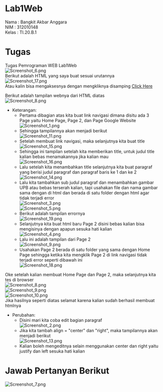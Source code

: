 # Lab1Web

Nama  : Bangkit Akbar Anggara<br>
NIM   : 312010148<br>
Kelas : TI.20.B.1<br>

# Tugas

Tugas Pemrograman WEB Lab1Web<br>
![Screenshot_6.png](Pic/Screenshot_6.png)<br>
Berikut adalah HTML yang saya buat sesuai urutannya<br>
![Screenshot_17.png](Pic/Screenshot_17.png)<br>
Atau kalin bisa mengaksesnya dengan mengkliknya disamping [Click Here](Home_Page.html)<br>

Berikut adalah tampilan webnya dari HTML diatas<br>
![Screenshot_8.png](Pic/Screenshot_8.png)<br>

- Keterangan:<br>
  - Pertama dibagian atas kita buat link navigasi dimana disitu ada 3 Page yaitu Home Page, Page 2, dan Page Google Website<br>
   ![Screenshot_1.png](Pic/Screenshot_1.png)<br>
  - Sehingga tampilannya akan menjadi berikut<br>
   ![Screenshot_11.png](Pic/Screenshot_11.png)<br>
  - Setelah membuat link navigasi, maka selanjutnya kita buat title<br>
   ![Screenshot_15.png](Pic/Screenshot_15.png)<br>
  - Sehingga ini tampilan setelah kita memberikan title, untuk judul title kalian bebas menamakannya jika kalian mau<br>
   ![Screenshot_16.png](Pic/Screenshot_16.png)<br>
  - Lalu setelah kita menambahkan title selanjutnya kita buat paragraf yang berisi judul paragraf dan paragraf baris ke 1 dan ke 2<br>
   ![Screenshot_14.png](Pic/Screenshot_14.png)<br>
  - Lalu kita tambahkan sub judul paragraf dan menambahkan gambar UPB atau bebas terserah kalian, tapi usahakan file dan nama gambar sama dengan di html dan berada di satu folder dengan html agar tidak terjadi error<br>
   ![Screenshot_3.png](Pic/Screenshot_3.png)<br>
   ![Screenshot_5.png](Pic/Screenshot_5.png)<br>
  - Berikut adalah tampilan errornya<br>
   ![Screenshot_19.png](Pic/Screenshot_19.png)<br>
  - Selanjutnya kita buat html baru Page 2 disini bebas kalian bisa mengisinya dengan apapun sesuka hati kalian<br>
   ![Screenshot_4.png](Pic/Screenshot_4.png)<br>
  - Lalu ini adalah tampilan dari Page 2<br>
   ![Screenshot_9.png](Pic/Screenshot_9.png)<br>
  - Usahakan Page 2 berada di satu folder yang sama dengan Home Page sehingga ketika kita mengklik Page 2 di link navigasi tidak terjadi error seperti dibawah ini<br>
   ![Screenshot_18.png](Pic/Screenshot_18.png)<br>

Oke setelah kalian membuat Home Page dan Page 2, maka selanjutnya kita tes di browser<br>
![Screenshot_8.png](Pic/Screenshot_8.png)<br>
![Screenshot_9.png](Pic/Screenshot_9.png)<br>
![Screenshot_10.png](Pic/Screenshot_10.png)<br>
Jika hasilnya seperti diatas selamat karena kalian sudah berhasil membuat htmlnya<br>

- Perubahan:<br>
  - Disini mari kita coba edit bagian paragraf<br>
   ![Screenshot_2.png](Pic/Screenshot_2.png)<br>
  - Jika kita tambah align = "center" dan "right", maka tampilannya akan menjadi berikut<br>
   ![Screenshot_13.png](Pic/Screenshot_13.png)<br>
  - Kalian boleh mengeditnya selain menggunakan center dan right yaitu justify dan left sesuka hati kalian<br>

# Jawab Pertanyan Berikut<br>
![Screenshot_7.png](Pic/Screenshot_7.png)
